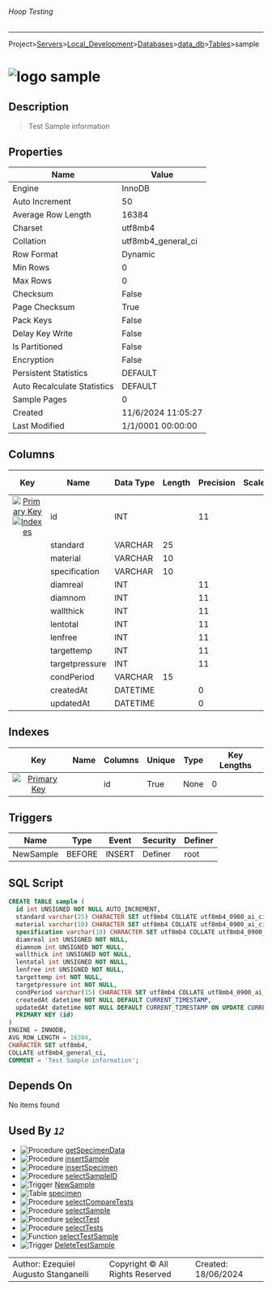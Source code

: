 ###### Hoop Testing
___
Project>[Servers](../../../../Servers.md)>[Local_Development](../../../Local_Development.md)>[Databases](../../Databases.md)>[data_db](../data_db.md)>[Tables](Tables.md)>sample


# ![logo](../../../../../Images/table64.svg) sample

## <a name="#Description"></a>Description
> Test Sample information
## <a name="#Properties"></a>Properties
|Name|Value|
|---|---|
|Engine|InnoDB|
|Auto Increment|50|
|Average Row Length|16384|
|Charset|utf8mb4|
|Collation|utf8mb4_general_ci|
|Row Format|Dynamic|
|Min Rows|0|
|Max Rows|0|
|Checksum|False|
|Page Checksum|True|
|Pack Keys|False|
|Delay Key Write|False|
|Is Partitioned|False|
|Encryption|False|
|Persistent Statistics|DEFAULT|
|Auto Recalculate Statistics|DEFAULT|
|Sample Pages|0|
|Created|11/6/2024 11:05:27|
|Last Modified|1/1/0001 00:00:00|


## <a name="#Columns"></a>Columns
|Key|Name|Data Type|Length|Precision|Scale|Unsigned|Zerofill|Binary|Not Null|Auto Increment|Default|Virtual|Invisible|Description|
|:---:|---|---|---|---|---|---|---|---|---|---|---|---|---|---|
|[![Primary Key ](../../../../../Images/primarykey.svg)](#Indexes)[![Indexes ](../../../../../Images/index.svg)](#Indexes)|id|INT||11||True|False|False|True|True||False|False||
||standard|VARCHAR|25|||False|False|False|True|False||False|False||
||material|VARCHAR|10|||False|False|False|True|False||False|False||
||specification|VARCHAR|10|||False|False|False|True|False||False|False||
||diamreal|INT||11||True|False|False|True|False||False|False||
||diamnom|INT||11||True|False|False|True|False||False|False||
||wallthick|INT||11||True|False|False|True|False||False|False||
||lentotal|INT||11||True|False|False|True|False||False|False||
||lenfree|INT||11||True|False|False|True|False||False|False||
||targettemp|INT||11||False|False|False|True|False||False|False||
||targetpressure|INT||11||False|False|False|True|False||False|False||
||condPeriod|VARCHAR|15|||False|False|False|True|False||False|False||
||createdAt|DATETIME||0||False|False|False|True|False|CURRENT_TIMESTAMP|False|False||
||updatedAt|DATETIME||0||False|False|False|True|False|CURRENT_TIMESTAMP|False|False||

## <a name="#Indexes"></a>Indexes
|Key|Name|Columns|Unique|Type|Key Lengths|
|:---:|---|---|---|---|---|
|[![Primary Key ](../../../../../Images/primarykey.svg)](#Indexes)||id|True|None|0|

## <a name="#Triggers"></a>Triggers
|Name|Type|Event|Security|Definer|
|---|---|---|---|---|
|NewSample|BEFORE|INSERT|Definer|root|

## <a name="#SqlScript"></a>SQL Script
```SQL
CREATE TABLE sample (
  id int UNSIGNED NOT NULL AUTO_INCREMENT,
  standard varchar(25) CHARACTER SET utf8mb4 COLLATE utf8mb4_0900_ai_ci NOT NULL,
  material varchar(10) CHARACTER SET utf8mb4 COLLATE utf8mb4_0900_ai_ci NOT NULL,
  specification varchar(10) CHARACTER SET utf8mb4 COLLATE utf8mb4_0900_ai_ci NOT NULL,
  diamreal int UNSIGNED NOT NULL,
  diamnom int UNSIGNED NOT NULL,
  wallthick int UNSIGNED NOT NULL,
  lentotal int UNSIGNED NOT NULL,
  lenfree int UNSIGNED NOT NULL,
  targettemp int NOT NULL,
  targetpressure int NOT NULL,
  condPeriod varchar(15) CHARACTER SET utf8mb4 COLLATE utf8mb4_0900_ai_ci NOT NULL,
  createdAt datetime NOT NULL DEFAULT CURRENT_TIMESTAMP,
  updatedAt datetime NOT NULL DEFAULT CURRENT_TIMESTAMP ON UPDATE CURRENT_TIMESTAMP,
  PRIMARY KEY (id)
)
ENGINE = INNODB,
AVG_ROW_LENGTH = 16384,
CHARACTER SET utf8mb4,
COLLATE utf8mb4_general_ci,
COMMENT = 'Test Sample information';
```

## <a name="#DependsOn"></a>Depends On
No items found

## <a name="#UsedBy"></a>Used By _`12`_
- ![Procedure](../../../../../Images/procedure.svg) [getSpecimenData](../Procedures/getSpecimenData.md)
- ![Procedure](../../../../../Images/procedure.svg) [insertSample](../Procedures/insertSample.md)
- ![Procedure](../../../../../Images/procedure.svg) [insertSpecimen](../Procedures/insertSpecimen.md)
- ![Procedure](../../../../../Images/procedure.svg) [selectSampleID](../Procedures/selectSampleID.md)
- ![Trigger](../../../../../Images/trigger.svg) [NewSample](../Triggers/NewSample.md)
- ![Table](../../../../../Images/table.svg) [specimen](specimen.md)
- ![Procedure](../../../../../Images/procedure.svg) [selectCompareTests](../Procedures/selectCompareTests.md)
- ![Procedure](../../../../../Images/procedure.svg) [selectSample](../Procedures/selectSample.md)
- ![Procedure](../../../../../Images/procedure.svg) [selectTest](../Procedures/selectTest.md)
- ![Procedure](../../../../../Images/procedure.svg) [selectTests](../Procedures/selectTests.md)
- ![Function](../../../../../Images/function.svg) [selectTestSample](../Functions/selectTestSample.md)
- ![Trigger](../../../../../Images/trigger.svg) [DeleteTestSample](../Triggers/DeleteTestSample.md)


||||
|---|---|---|
|Author: Ezequiel Augusto Stanganelli|Copyright © All Rights Reserved|Created: 18/06/2024|